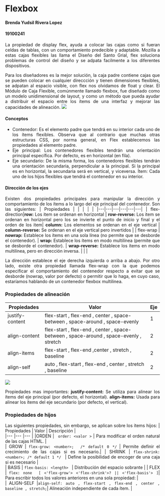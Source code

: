 Flexbox
=============

#### **Brenda Yudsil Rivera Lopez**
#### **19100241**

<div style="text-align: justify">
La propiedad de display flex, ayuda a colocar las cajas como si fueran celdas de tablas, con un comportamiento predecible y adaptable. Mozilla a estas cajas flexibles las llama el Diseño del Santo Grial, flex soluciona problemas de control del diseño y se adpata facilmente a los diferentes dispositivos.

Para los diseñadores es la mejor solución, la caja padre contiene cajas que se pueden colocar en cualquier direccción y tienen dimensiones flexibles, se adpatan al espacio visible, con flex nos olvidamos de float y clear.
El Módulo de Caja Flexible, comúnmente llamado flexbox, fue diseñado como un modelo unidimensional de layout, y como un método que pueda ayudar a distribuir el espacio entre los ítems de una interfaz y mejorar las capacidades de alineación.
![](https://lenguajecss.com/css/maquetacion-y-colocacion/flexbox/flexbox-como-funciona.png)
#### Conceptos ####
+ Contenedor: Es el elemento padre que tendrá en su interior cada uno de los ítems flexibles. Observa que al contrario que muchas otras estructuras CSS, por norma general, en Flex establecemos las propiedades al elemento padre.
+ Eje principal: Los contenedores flexibles tendrán una orientación principal específica. Por defecto, es en horizontal (en fila).
+ Eje secundario: De la misma forma, los contenedores flexibles tendrán una orientación secundaria, perpendicular a la principal. Si la principal es en horizontal, la secundaria será en vertical, y viceversa.
Ítem: Cada uno de los hijos flexibles que tendrá el contenedor en su interior.
#### Dirección de los ejes ##
Existen dos propiedades principales para manipular la dirección y comportamiento de los ítems a lo largo del eje principal del contenedor. Son las siguientes:
|   Propiedades	| |  | | | 
|---|---|---|---|---|---|
| flex-direction|**row:** Los item se ordenan en horizontal   | **row-reverse:** Los item se ordenan en horizontal pero los se invierte el punto de inicio y final y el orden de los item| **column:** Los elementos se ordenan en el eje vertical | **column-reverse:** Se ordenan en el eje vertical pero invertidos  |
| flex-wrap | **nowrap:** Establece los ítems en una sola línea (no permite que se desborde el contenedor).  | **wrap:** Establece los ítems en modo multilínea (permite que se desborde el contenedor).   | **wrap-reverse:** Establece los ítems en modo multilínea, pero en dirección inversa. |   |   |

La dirección establece el eje derecha izquierda o arriba a abajo.
Por otro lado, existe otra propiedad llamada flex-wrap con la que podemos especificar el comportamiento del contenedor respecto a evitar que se desborde (nowrap, valor por defecto) o permitir que lo haga, en cuyo caso, estaríamos hablando de un contenedor flexbox multilinea.



### Propiedades de alineación ###
|   Propiedades	|Valor | Eje |
|---|---|---|
| justify-content 	| flex-start , flex-end , center , space-between , space-around , space-evenly 	| 1 	| 
|  align-content	| flex-start , flex-end , center , space-between , space-around , space-evenly , stretch 	|2 | 
| align-items 	| flex-start , flex-end ,center , stretch , baseline 	| 2 	|  
|  align-self	|  auto , flex-start , flex-end , center , stretch , baseline	| 2 	|  	


![](http://www.mywonderland.es/curso_js/HTML/ejemplos/justificar.jpg)

Propiedades mas importantes:
**justify-content:**  Se utiliza para alinear los ítems del eje principal (por defecto, el horizontal).
**align-items:** Usada para alinear los ítems del eje secundario (por defecto, el vertical).
### Propiedades de hijos ###
Las siguientes propiedades, sin embargo, se aplican sobre los ítems hijos:
|  Propiedades	| Valor |  Descripción	|  
|---	|---	|---	|
|ORDEN  	| ``` order: <valor >```	|  Para modificar el orden natural de las cajas HTML.	|  	
| GROW 	|  	``` flex-grow: <number>;  /* default 0 */ ``` |  Permite definir el crecimiento de las cajas si es necesario.| 
| SHRINK	| ```flex-shrink: <number>; /* default 1 */ ```	|  Define la posibilidad de encoger de una caja si es necesario	|  	
| BASIS	| ``` flex-basis: <length>  ```	| Distribución del espacio sobrante 	|
| FLEX 	| ```flex: none  [ <'flex-grow'> <'flex-shrink'>? || <'flex-basis'> ]```| Para escribir todos los valores anteriores en una sola propiedad: 	|  	
|  ALIGN-SELF	|```align-self: auto , flex-start , flex-end , center , baseline , stretch;```| Alineación independiente de cada ítem. 	|


